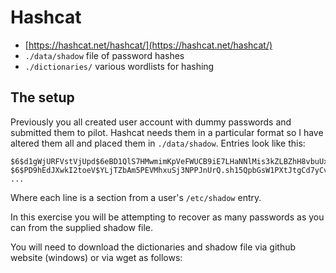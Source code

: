 # Hashcat

* [https://hashcat.net/hashcat/](https://hashcat.net/hashcat/)
* `./data/shadow` file of password hashes
* `./dictionaries/` various wordlists for hashing

## The setup

Previously you all created user account with dummy passwords and submitted them to pilot.  Hashcat needs them in a particular format so I have altered them all and placed them in 
`./data/shadow`.  Entries look like this:

```
$6$d1gWjURFVstVjUpd$6eBD1QlS7HMwmimKpVeFWUCB9iE7LHaNNlMis3kZLBZhH8vbuUxPaKLFxGYdKnJAWB9i8rEA8vhZiKBhOJEOH0
$6$PD9hEdJXwkI2toeV$YLjTZbAm5PEVMhxuSj3NPPJnUrQ.sh15QpbGsW1PXtJtgCd7yCvnqK/nFj830Vrx9QPahVZUawh397tJuXww60
...
```

Where each line is a section from a user's `/etc/shadow` entry.

In this exercise you will be attempting to recover as many passwords as you can from the supplied shadow file.

You will need to download the dictionaries and shadow file via github website (windows) or via wget as follows:
